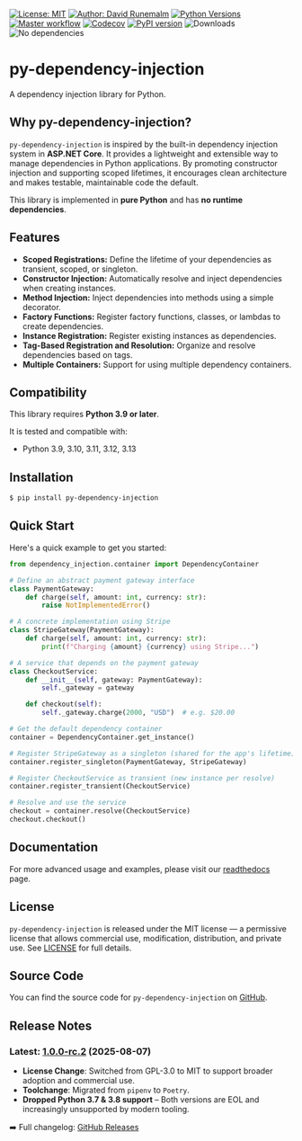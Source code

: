 [![License: MIT](https://img.shields.io/badge/License-MIT-yellow.svg)](https://opensource.org/licenses/MIT)
[![Author: David Runemalm](https://img.shields.io/badge/Author-David%20Runemalm-blue)](https://www.davidrunemalm.com)
[![Python Versions](https://img.shields.io/pypi/pyversions/py-dependency-injection)](https://pypi.org/project/py-dependency-injection/)
[![Master workflow](https://github.com/runemalm/py-dependency-injection/actions/workflows/master.yml/badge.svg?branch=master)](https://github.com/runemalm/py-dependency-injection/actions/workflows/master.yml)
[![Codecov](https://codecov.io/gh/runemalm/py-dependency-injection/branch/master/graph/badge.svg)](https://codecov.io/gh/runemalm/py-dependency-injection)
[![PyPI version](https://badge.fury.io/py/py-dependency-injection.svg)](https://pypi.org/project/py-dependency-injection/)
![Downloads](https://pepy.tech/badge/py-dependency-injection)
![No dependencies](https://img.shields.io/badge/dependencies-none-brightgreen)

# py-dependency-injection

A dependency injection library for Python.

## Why py-dependency-injection?

`py-dependency-injection` is inspired by the built-in dependency injection system in **ASP.NET Core**. It provides a lightweight and extensible way to manage dependencies in Python applications. By promoting constructor injection and supporting scoped lifetimes, it encourages clean architecture and makes testable, maintainable code the default.

This library is implemented in **pure Python** and has **no runtime dependencies**.

## Features

- **Scoped Registrations:** Define the lifetime of your dependencies as transient, scoped, or singleton.
- **Constructor Injection:** Automatically resolve and inject dependencies when creating instances.
- **Method Injection:** Inject dependencies into methods using a simple decorator.
- **Factory Functions:** Register factory functions, classes, or lambdas to create dependencies.
- **Instance Registration:** Register existing instances as dependencies.
- **Tag-Based Registration and Resolution:** Organize and resolve dependencies based on tags.
- **Multiple Containers:** Support for using multiple dependency containers.

## Compatibility

This library requires **Python 3.9 or later**.

It is tested and compatible with:

- Python 3.9, 3.10, 3.11, 3.12, 3.13

## Installation

```bash
$ pip install py-dependency-injection
```

## Quick Start

Here's a quick example to get you started:

```python
from dependency_injection.container import DependencyContainer

# Define an abstract payment gateway interface
class PaymentGateway:
    def charge(self, amount: int, currency: str):
        raise NotImplementedError()

# A concrete implementation using Stripe
class StripeGateway(PaymentGateway):
    def charge(self, amount: int, currency: str):
        print(f"Charging {amount} {currency} using Stripe...")

# A service that depends on the payment gateway
class CheckoutService:
    def __init__(self, gateway: PaymentGateway):
        self._gateway = gateway

    def checkout(self):
        self._gateway.charge(2000, "USD")  # e.g. $20.00

# Get the default dependency container
container = DependencyContainer.get_instance()

# Register StripeGateway as a singleton (shared for the app's lifetime)
container.register_singleton(PaymentGateway, StripeGateway)

# Register CheckoutService as transient (new instance per resolve)
container.register_transient(CheckoutService)

# Resolve and use the service
checkout = container.resolve(CheckoutService)
checkout.checkout()
```

## Documentation

For more advanced usage and examples, please visit our [readthedocs](https://py-dependency-injection.readthedocs.io/en/latest/) page.

## License

`py-dependency-injection` is released under the MIT license — a permissive license that allows commercial use, modification, distribution, and private use.
See [LICENSE](LICENSE) for full details.

## Source Code

You can find the source code for `py-dependency-injection` on [GitHub](https://github.com/runemalm/py-dependency-injection).


## Release Notes

### Latest: [1.0.0-rc.2](https://github.com/runemalm/py-dependency-injection/releases/tag/v1.0.0-rc.2) (2025-08-07)

- **License Change**: Switched from GPL-3.0 to MIT to support broader adoption and commercial use.
- **Toolchange**: Migrated from `pipenv` to `Poetry`.
- **Dropped Python 3.7 & 3.8 support** – Both versions are EOL and increasingly unsupported by modern tooling.

➡️ Full changelog: [GitHub Releases](https://github.com/runemalm/py-dependency-injection/releases)
